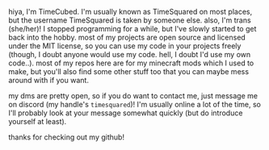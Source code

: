 hiya, I'm TimeCubed. I'm usually known as TimeSquared on most places, but the username TimeSquared is taken by someone else. also, I'm trans (she/her)!
I stopped programming for a while, but I've slowly started to get back into the hobby. most of my projects are open source and licensed under the MIT
license, so you can use my code in your projects freely (though, I doubt anyone would use my code. hell, I doubt I'd use my own code..). most of my
repos here are for my minecraft mods which I used to make, but you'll also find some other stuff too that you can maybe mess around with if you want.

my dms are pretty open, so if you do want to contact me, just message me on discord (my handle's `timesquared`)! I'm usually online a lot of the time,
so I'll probably look at your message somewhat quickly (but do introduce yourself at least).

thanks for checking out my github!

<!--- this is friggin old, look at that username.
SummerNugget/SummerNugget is a ✨ special ✨ repository because its `README.md` (this file) appears on your GitHub profile.
You can click the Preview link to take a look at your changes.
--->

<!--- hey! don't look at my old bios :(
Hi, I'm TimeCubed. I'm most known by TimeSquared on most places, but unforunately the username TimeSquared is taken on GitHub. I am a high school student, and I enjoy doing a bunch of random hobbies and stuff that interests me. I'm currently learning the C programming language, and I've coded in **Java/C/C++/HTML/CSS/Python** before, but I'm mainly coding in Java nowadays. You can contact me by sending me a DM on Discord, where my Discord handle is `timesquared`. I am usually very active on Discord, and I will usually look at any DM requests I get, so feel free to ask me about anything I make. This GitHub profile is mainly for sharing the stuff I do and currently working on, and I aprreciate any contributions to any of my projects, new or old. My code is always going to be free and open source, and all of the stuff here on my GitHub profile is licensed under the MIT License. Feel free to use, change, or even distribute my code as long as you provide credit for my work.
--->
<!---
Hey there, I'm TimeCubed, also known as TimeSquared in most places (but some guy took the username on github already so I'm stuck with this).
I do random stuff, most include programming or making mods for minecraft, which, hey that's what this whole Github is about. All of my mods here
are open source so you can go mess around with them if you'd like (please do, I'm too lazy to go improve them myself). You'll probably find some
other projects sprinkled about in here, which you could also go mess around with (a.k.a: you know what to do, go make a pr or something).

If you do wanna go talk to me about something (at all) then you could just go message me on discord (my handle's `timesquared`), I'll probably look
at what you're saying very quickly (but please do introduce yourself, tell me you're from my github or something, or tell me if you're a spam bot,
anything goes).

Anyways, thanks for checking out my Github I guess?

-- Sincerely, walter square * 6 (some certain cuphead looking discord person would get this)
--->
